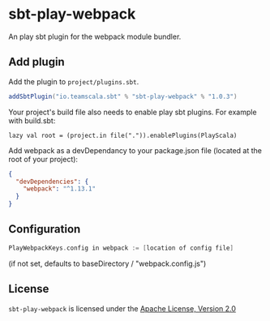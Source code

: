 # sbt-play-webpack
An play sbt plugin for the webpack module bundler.

Add plugin
----------

Add the plugin to `project/plugins.sbt`.

```scala
addSbtPlugin("io.teamscala.sbt" % "sbt-play-webpack" % "1.0.3")
```

Your project's build file also needs to enable play sbt plugins. For example with build.sbt:

    lazy val root = (project.in file(".")).enablePlugins(PlayScala)

Add webpack as a devDependancy to your package.json file (located at the root of your project):
```json
{
  "devDependencies": {
    "webpack": "^1.13.1"
  }
}
```

Configuration
-------------

```scala
PlayWebpackKeys.config in webpack := [location of config file]
```
(if not set, defaults to baseDirectory / "webpack.config.js")

## License
`sbt-play-webpack` is licensed under the [Apache License, Version 2.0](https://github.com/stonexx/sbt-play-webpack/blob/master/LICENSE)
